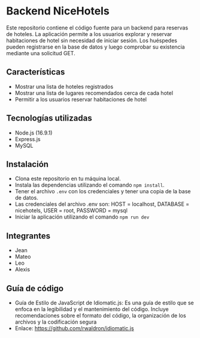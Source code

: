 # Backend NiceHotels

Este repositorio contiene el código fuente para un backend para reservas de hoteles. La aplicación permite a los usuarios explorar y reservar habitaciones de hotel sin necesidad de iniciar sesión. Los huéspedes pueden registrarse en la base de datos y luego comprobar su existencia mediante una solicitud GET.

## Características

- Mostrar una lista de hoteles registrados
- Mostrar una lista de lugares recomendados cerca de cada hotel
- Permitir a los usuarios reservar habitaciones de hotel

## Tecnologías utilizadas

- Node.js (16.9.1)
- Express.js
- MySQL

## Instalación

- Clona este repositorio en tu máquina local.
- Instala las dependencias utilizando el comando `npm install`.
- Tener el archivo `.env` con los credenciales y tener una copia de la base de datos.
- Las credenciales del archivo .env son: HOST = localhost, DATABASE = nicehotels, USER = root, PASSWORD = mysql
- Iniciar la aplicación utilizando el comando `npm run dev`

## Integrantes

- Jean
- Mateo
- Leo
- Alexis

## Guía de código

- Guía de Estilo de JavaScript de Idiomatic.js: Es una guía de estilo que se enfoca en la legibilidad y el mantenimiento del código. Incluye recomendaciones sobre el formato del código, la organización de los archivos y la codificación segura
- Enlace: https://github.com/rwaldron/idiomatic.js
